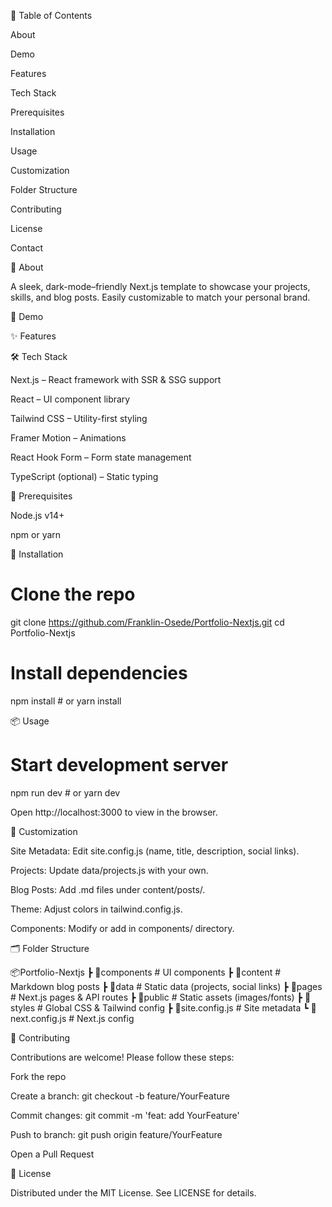 📖 Table of Contents

About

Demo

Features

Tech Stack

Prerequisites

Installation

Usage

Customization

Folder Structure

Contributing

License

Contact

🔖 About

A sleek, dark-mode–friendly Next.js template to showcase your projects, skills, and blog posts. Easily customizable to match your personal brand.

🎥 Demo



✨ Features



🛠️ Tech Stack

Next.js – React framework with SSR & SSG support

React – UI component library

Tailwind CSS – Utility-first styling

Framer Motion – Animations

React Hook Form – Form state management

TypeScript (optional) – Static typing

🔧 Prerequisites

Node.js v14+

npm or yarn

🚀 Installation

# Clone the repo
git clone https://github.com/Franklin-Osede/Portfolio-Nextjs.git
cd Portfolio-Nextjs

# Install dependencies
npm install  # or yarn install

📦 Usage

# Start development server
npm run dev  # or yarn dev

Open http://localhost:3000 to view in the browser.

🎨 Customization

Site Metadata: Edit site.config.js (name, title, description, social links).

Projects: Update data/projects.js with your own.

Blog Posts: Add .md files under content/posts/.

Theme: Adjust colors in tailwind.config.js.

Components: Modify or add in components/ directory.

🗂️ Folder Structure

📦Portfolio-Nextjs
 ┣ 📂components       # UI components
 ┣ 📂content          # Markdown blog posts
 ┣ 📂data             # Static data (projects, social links)
 ┣ 📂pages            # Next.js pages & API routes
 ┣ 📂public           # Static assets (images/fonts)
 ┣ 📂styles           # Global CSS & Tailwind config
 ┣ 📜site.config.js   # Site metadata
 ┗ 📜next.config.js   # Next.js config

🤝 Contributing

Contributions are welcome! Please follow these steps:

Fork the repo

Create a branch: git checkout -b feature/YourFeature

Commit changes: git commit -m 'feat: add YourFeature'

Push to branch: git push origin feature/YourFeature

Open a Pull Request

📝 License

Distributed under the MIT License. See LICENSE for details.



